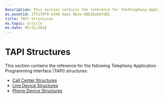 ```yaml
---
Description: This section contains the reference for theTelephony Application Programming Interface (TAPI) structures.
ms.assetid: 2f51f8f9-e598-4ae2-9b3a-d8b2babd7d01
title: TAPI Structures
ms.topic: article
ms.date: 05/31/2018
---
```


# TAPI Structures

This section contains the reference for the following Telephony Application Programming Interface (TAPI) structures:

-   [Call Center Structures](call-center-structures.md)
-   [Line Device Structures](line-device-structures.md)
-   [Phone Device Structures](phone-device-structures.md)

 

 



